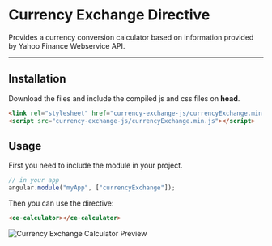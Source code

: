 # Currency Exchange Directive

Provides a currency conversion calculator based on information provided by Yahoo Finance Webservice API.

***

## Installation

Download the files and include the compiled js and css files on **head**. 

```html
<link rel="stylesheet" href="currency-exchange-js/currencyExchange.min.css">
<script src="currency-exchange-js/currencyExchange.min.js"></script>

```

## Usage

First you need to include the module in your project.

```js
// in your app
angular.module("myApp", ["currencyExchange"]);
```

Then you can use the directive:

```html
<ce-calculator></ce-calculator>
```

![Currency Exchange Calculator Preview](https://cdn.pbrd.co/images/vxT1YlbC3.jpg)